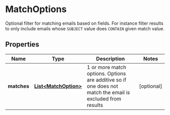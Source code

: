 

# MatchOptions

Optional filter for matching emails based on fields. For instance filter results to only include emails whose `SUBJECT` value does `CONTAIN` given match value.
## Properties

Name | Type | Description | Notes
------------ | ------------- | ------------- | -------------
**matches** | [**List&lt;MatchOption&gt;**](MatchOption.md) | 1 or more match options. Options are additive so if one does not match the email is excluded from results |  [optional]



